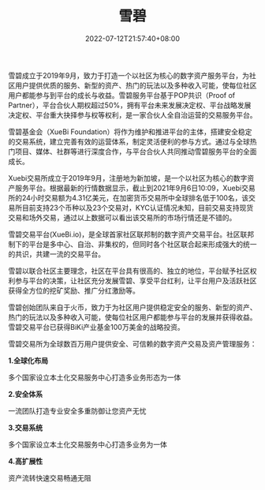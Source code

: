 ﻿---
weight: 
title: "雪碧"
description: "雪碧成立于2019年9月，致力于打造一个以社区为核心的数字资产服务平台，为社区用户提供优质的服务、新型的资产、热门的玩法以及多种收入可能，使每位社区用户都能参与到平台的成长与收益。雪碧服务平台基于POP共识（Proof of Partner），平台合伙人期权超过50%，拥有平台未来发展决定权、平台战略发展决定权、平台重大抉择参与权等权利，是一家合伙人全自治运营的交易服务平台。"
date: 2022-07-12T21:57:40+08:00
lastmod: 2022-07-12T16:45:40+08:00
draft: false
authors: ["yangsi"]
featuredImage: "xuebi.webp"
link: "http://ww1.xuebi.io/    https://www.jb51.net/blockchain/795104.html"
tags: ["交易所","雪碧"]
categories: ["navigation"]
navigation: ["交易所"]
lightgallery: true
toc: true
pinned: false
recommend: false
recommend1: false
---
雪碧成立于2019年9月，致力于打造一个以社区为核心的数字资产服务平台，为社区用户提供优质的服务、新型的资产、热门的玩法以及多种收入可能，使每位社区用户都能参与到平台的成长与收益。雪碧服务平台基于POP共识（Proof of Partner），平台合伙人期权超过50%，拥有平台未来发展决定权、平台战略发展决定权、平台重大抉择参与权等权利，是一家合伙人全自治运营的交易服务平台。

雪碧基金会（XueBi Foundation）将作为维护和推进平台的主体，搭建安全稳定的交易系统，建立完善有效的运营体系，制定灵活便利的参与方式。通过与全球热门项目、媒体、社群等进行深度合作，与平台合伙人共同推动雪碧服务平台的全面成长。

Xuebi交易所成立于2019年9月，注册地为新加坡，是一个以社区为核心的数字资产服务平台。根据最新的行情数据显示，截止到2021年9月6日10:09，Xuebi交易所的24小时交易额为4.31亿美元，在加密货币交易所中全球排名低于100名，该交易所目前支持23个币种以及23个交易对，KYC认证情况未知，目前交易支持现货交易和场外交易，通过以上数据可以看出该交易所的市场行情还是不错的。

雪碧交易平台(XueBi.io)，是全球首家社区联邦制的数字资产交易平台。社区联邦制下的平台是多中心、自治、非集权的，但同时各个社区联合起来形成强大的统一的共识，共建一流的交易平台。

雪碧以联合社区主要理念，社区在平台具有很高的、独立的地位，平台赋予社区权利参与平台的决策，让社区充分发展雪碧、享受平台红利，让平台用户及活跃社区获得全方位的挖矿奖励、推广分红激励等。

雪碧创始团队来自于火币，致力于为社区用户提供稳定安全的服务、新型的资产、热门的玩法以及多种收入可能，使每位社区用户都能参与平台的发展并获得收益。雪碧交易平台已获得BiKi产业基金100万美金的战略投资。

雪碧交易所为全球数百万用户提供安全、可信赖的数字资产交易及资产管理服务：

**1.全球化布局**

多个国家设立本土化交易服务中心打造多业务形态为一体

**2.安全体系**

一流团队打造专业安全多重防御让您资产无忧

**3.交易系统**

多个国家设立本土化交易服务中心打造多业务为一体

**4.高扩展性**

资产流转快速交易畅通无阻